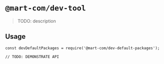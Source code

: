 # `@mart-com/dev-tool`

> TODO: description

## Usage

```
const devDefaultPackages = require('@mart-com/dev-default-packages');

// TODO: DEMONSTRATE API
```
